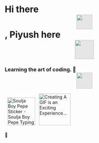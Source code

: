 # Hi there  <img style="display: block;-webkit-user-select: none;margin: auto;cursor: zoom-in;background-color: hsl(0, 0%, 90%);" src="https://user-images.githubusercontent.com/33700292/101157406-eec79080-35de-11eb-9543-5c57727a309b.gif" width="50" height="46">, Piyush here <img style="display: block;-webkit-user-select: none;margin: auto;cursor: zoom-in;background-color: hsl(0, 0%, 90%);" src="https://www.emojiall.com/images/240/skype/1f57a.png" width="60" height="60">

### **Learning the art of coding.** 🔭  <img style="display: block;-webkit-user-select: none;margin: auto;cursor: zoom-in;background-color: hsl(0, 0%, 90%);" src="https://media.baamboozle.com/uploads/images/458528/1635143203_50355_url.gif" width="50" height="50">
 <img src="https://c.tenor.com/itjFesV8_RUAAAAi/soulja-boy-pepe.gif" width="88" height="88" alt="Soulja Boy Pepe Sticker - Soulja Boy Pepe Typing Stickers" style="max-width: 104px; background-color: unset; margin: 8px;"> 

 <img src="https://disha34.files.wordpress.com/2017/09/gif.gif?w=944&h=944" title="Creating A GIF is an Exciting Experience…" class="attachment-baskerville-2-post-image wp-post-image" width="100" height="100" srcset="https://disha34.files.wordpress.com/2017/09/gif.gif?w=944&h=944&zoom=2 1.5x" src-orig="https://disha34.files.wordpress.com/2017/09/gif.gif?w=1400&h=9999" scale="1.5">


🌱
